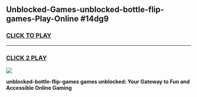 
## Unblocked-Games-unblocked-bottle-flip-games-Play-Online #14dg9
<h3>
<a href="https://news.freeplayer.one?title=unblocked-bottle-flip-games&ref=3">CLICK TO PLAY</a></h3>
<hr>

<h3>
<a href="https://news.freeplayer.one?title=unblocked-bottle-flip-games&ref=3">CLICK 2 PLAY</a>
  
</h3>

<a href="https://news.freeplayer.one?title=unblocked-bottle-flip-games&ref=3"><img src="https://clearcache.store/games.png"></a>


**unblocked-bottle-flip-games games unblocked: Your Gateway to Fun and Accessible Online Gaming**
